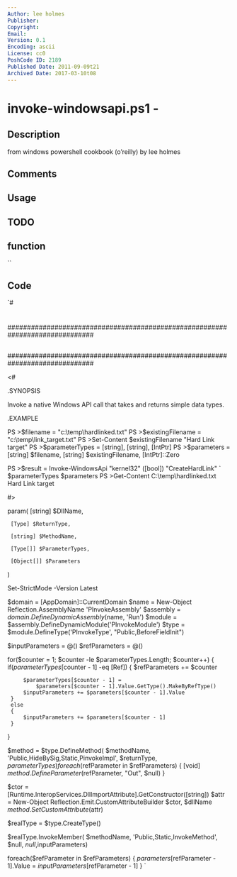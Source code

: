 ```yaml
---
Author: lee holmes
Publisher: 
Copyright: 
Email: 
Version: 0.1
Encoding: ascii
License: cc0
PoshCode ID: 2189
Published Date: 2011-09-09t21
Archived Date: 2017-03-10t08
---
```


# invoke-windowsapi.ps1 - 

## Description

from windows powershell cookbook (o’reilly) by lee holmes

## Comments



## Usage



## TODO



## function

``

## Code

`#
 #
 ##############################################################################
 ##
 ##
 ##
 ##############################################################################
 
 <#
 
 .SYNOPSIS
 
 Invoke a native Windows API call that takes and returns simple data types.
 
 
 .EXAMPLE
 
 PS >$filename = "c:\temp\hardlinked.txt"
 PS >$existingFilename = "c:\temp\link_target.txt"
 PS >Set-Content $existingFilename "Hard Link target"
 PS >$parameterTypes = [string], [string], [IntPtr]
 PS >$parameters = [string] $filename, [string] $existingFilename,
     [IntPtr]::Zero
 
 PS >$result = Invoke-WindowsApi "kernel32" ([bool]) "CreateHardLink" `
     $parameterTypes $parameters
 PS >Get-Content C:\temp\hardlinked.txt
 Hard Link target
 
 #>
 
 param(
     [string] $DllName,
 
     [Type] $ReturnType,
 
     [string] $MethodName,
 
     [Type[]] $ParameterTypes,
 
     [Object[]] $Parameters
 )
 
 Set-StrictMode -Version Latest
 
 $domain = [AppDomain]::CurrentDomain
 $name = New-Object Reflection.AssemblyName 'PInvokeAssembly'
 $assembly = $domain.DefineDynamicAssembly($name, 'Run')
 $module = $assembly.DefineDynamicModule('PInvokeModule')
 $type = $module.DefineType('PInvokeType', "Public,BeforeFieldInit")
 
 $inputParameters = @()
 $refParameters = @()
 
 for($counter = 1; $counter -le $parameterTypes.Length; $counter++)
 {
     if($parameterTypes[$counter - 1] -eq [Ref])
     {
         $refParameters += $counter
 
         $parameterTypes[$counter - 1] =
             $parameters[$counter - 1].Value.GetType().MakeByRefType()
         $inputParameters += $parameters[$counter - 1].Value
     }
     else
     {
         $inputParameters += $parameters[$counter - 1]
     }
 }
 
 $method = $type.DefineMethod(
     $methodName, 'Public,HideBySig,Static,PinvokeImpl',
     $returnType, $parameterTypes)
 foreach($refParameter in $refParameters)
 {
     [void] $method.DefineParameter($refParameter, "Out", $null)
 }
 
 $ctor = [Runtime.InteropServices.DllImportAttribute].GetConstructor([string])
 $attr = New-Object Reflection.Emit.CustomAttributeBuilder $ctor, $dllName
 $method.SetCustomAttribute($attr)
 
 $realType = $type.CreateType()
 
 $realType.InvokeMember(
     $methodName, 'Public,Static,InvokeMethod', $null, $null,$inputParameters)
 
 foreach($refParameter in $refParameters)
 {
     $parameters[$refParameter - 1].Value = $inputParameters[$refParameter - 1]
 }
`

